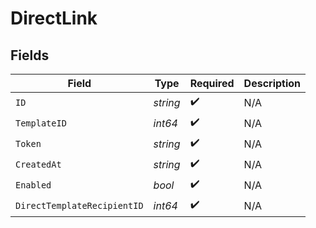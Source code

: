 # DirectLink


## Fields

| Field                       | Type                        | Required                    | Description                 |
| --------------------------- | --------------------------- | --------------------------- | --------------------------- |
| `ID`                        | *string*                    | :heavy_check_mark:          | N/A                         |
| `TemplateID`                | *int64*                     | :heavy_check_mark:          | N/A                         |
| `Token`                     | *string*                    | :heavy_check_mark:          | N/A                         |
| `CreatedAt`                 | *string*                    | :heavy_check_mark:          | N/A                         |
| `Enabled`                   | *bool*                      | :heavy_check_mark:          | N/A                         |
| `DirectTemplateRecipientID` | *int64*                     | :heavy_check_mark:          | N/A                         |